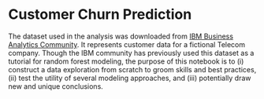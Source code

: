 # Customer Churn Prediction

The dataset used in the analysis was downloaded from [IBM Business Analytics Community](https://community.ibm.com/community/user/businessanalytics/blogs/steven-macko/2019/07/11/telco-customer-churn-1113). It represents customer data for a fictional Telecom company. Though the IBM community has previously used this dataset as a tutorial for random forest modeling, the purpose of this notebook is to (i) construct a data exploration from scratch to groom skills and best practices, (ii) test the utility of several modeling approaches, and (iii) potentially draw new and unique conclusions.
